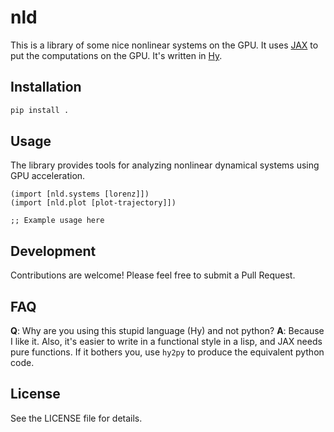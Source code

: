 # nld

This is a library of some nice nonlinear systems on the GPU.
It uses [JAX](https://jax.readthedocs.io/en/latest/) to put the computations on the GPU. It's written in [Hy](https://hylang.org/).

## Installation

```bash
pip install .
```

## Usage

The library provides tools for analyzing nonlinear dynamical systems using GPU acceleration.

```hy
(import [nld.systems [lorenz]])
(import [nld.plot [plot-trajectory]])

;; Example usage here
```

## Development

Contributions are welcome! Please feel free to submit a Pull Request.

## FAQ

**Q**: Why are you using this stupid language (Hy) and not python?
**A**: Because I like it. Also, it's easier to write in a functional style in a lisp, and JAX needs pure functions. If it bothers you, use `hy2py` to produce the equivalent python code.

## License

See the LICENSE file for details.
